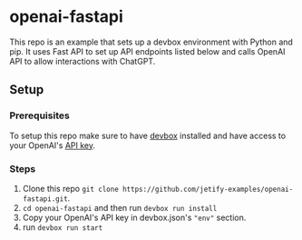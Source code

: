 # openai-fastapi

This repo is an example that sets up a devbox environment with Python and pip. It uses Fast API to set up API endpoints listed below and calls OpenAI API to allow interactions with ChatGPT.

## Setup

### Prerequisites

To setup this repo make sure to have [devbox](https://www.jetify.com/devbox/docs/installing_devbox/) installed and have access to your OpenAI's [API key](https://help.openai.com/en/articles/4936850-where-do-i-find-my-openai-api-key).

### Steps

1. Clone this repo `git clone https://github.com/jetify-examples/openai-fastapi.git`.
2. `cd openai-fastapi` and then run `devbox run install`
3. Copy your OpenAI's API key in devbox.json's `"env"` section.
4. run `devbox run start`
